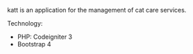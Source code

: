 katt is an application for the management of cat care services.

Technology:
- PHP: Codeigniter 3
- Bootstrap 4
